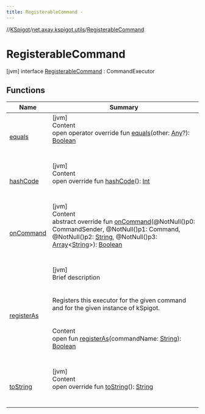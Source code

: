 ```yaml
---
title: RegisterableCommand -
---
```

//[KSpigot](../../index.md)/[net.axay.kspigot.utils](../index.md)/[RegisterableCommand](index.md)



# RegisterableCommand  
 [jvm] interface [RegisterableCommand](index.md) : CommandExecutor   


## Functions  
  
|  Name|  Summary| 
|---|---|
| [equals](index.md#kotlin/Any/equals/#kotlin.Any?/PointingToDeclaration/)| [jvm]  <br>Content  <br>open operator override fun [equals](index.md#kotlin/Any/equals/#kotlin.Any?/PointingToDeclaration/)(other: [Any](https://kotlinlang.org/api/latest/jvm/stdlib/kotlin/-any/index.html)?): [Boolean](https://kotlinlang.org/api/latest/jvm/stdlib/kotlin/-boolean/index.html)  <br><br><br>
| [hashCode](index.md#kotlin/Any/hashCode/#/PointingToDeclaration/)| [jvm]  <br>Content  <br>open override fun [hashCode](index.md#kotlin/Any/hashCode/#/PointingToDeclaration/)(): [Int](https://kotlinlang.org/api/latest/jvm/stdlib/kotlin/-int/index.html)  <br><br><br>
| [onCommand](index.md#org.bukkit.command/CommandExecutor/onCommand/#org.bukkit.command.CommandSender#org.bukkit.command.Command#kotlin.String#kotlin.Array[kotlin.String]/PointingToDeclaration/)| [jvm]  <br>Content  <br>abstract override fun [onCommand](index.md#org.bukkit.command/CommandExecutor/onCommand/#org.bukkit.command.CommandSender#org.bukkit.command.Command#kotlin.String#kotlin.Array[kotlin.String]/PointingToDeclaration/)(@NotNull()p0: CommandSender, @NotNull()p1: Command, @NotNull()p2: [String](https://kotlinlang.org/api/latest/jvm/stdlib/kotlin/-string/index.html), @NotNull()p3: [Array](https://kotlinlang.org/api/latest/jvm/stdlib/kotlin/-array/index.html)<[String](https://kotlinlang.org/api/latest/jvm/stdlib/kotlin/-string/index.html)>): [Boolean](https://kotlinlang.org/api/latest/jvm/stdlib/kotlin/-boolean/index.html)  <br><br><br>
| [registerAs](register-as.md)| [jvm]  <br>Brief description  <br><br><br>Registers this executor for the given command and for the given instance of kSpigot.<br><br>  <br>Content  <br>open fun [registerAs](register-as.md)(commandName: [String](https://kotlinlang.org/api/latest/jvm/stdlib/kotlin/-string/index.html)): [Boolean](https://kotlinlang.org/api/latest/jvm/stdlib/kotlin/-boolean/index.html)  <br><br><br>
| [toString](index.md#kotlin/Any/toString/#/PointingToDeclaration/)| [jvm]  <br>Content  <br>open override fun [toString](index.md#kotlin/Any/toString/#/PointingToDeclaration/)(): [String](https://kotlinlang.org/api/latest/jvm/stdlib/kotlin/-string/index.html)  <br><br><br>

